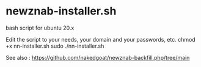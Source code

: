 # newznab-installer.sh
bash script for ubuntu 20.x

Edit the script to your needs, your domain and your passwords, etc.
chmod +x nn-installer.sh
sudo ./nn-installer.sh


See also : https://github.com/nakedgoat/newznab-backfill.php/tree/main
